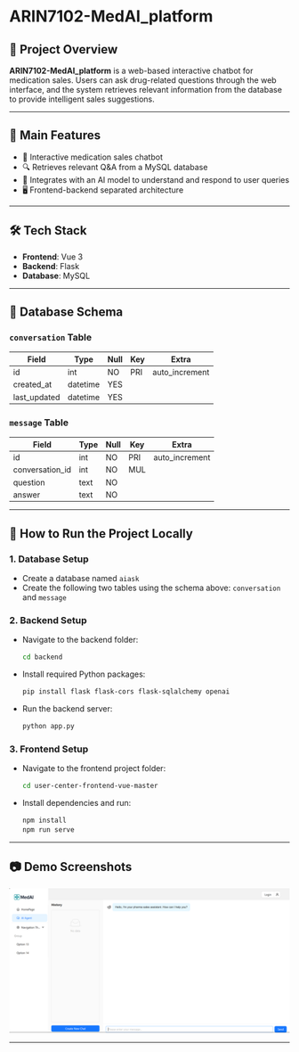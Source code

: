 # ARIN7102-MedAI_platform

## 🧠 Project Overview

**ARIN7102-MedAI_platform** is a web-based interactive chatbot for medication sales. Users can ask drug-related questions through the web interface, and the system retrieves relevant information from the database to provide intelligent sales suggestions.

---

## 🚀 Main Features

- 💬 Interactive medication sales chatbot
- 🔍 Retrieves relevant Q&A from a MySQL database
- 🧠 Integrates with an AI model to understand and respond to user queries
- 🖥️ Frontend-backend separated architecture

---

## 🛠 Tech Stack

- **Frontend**: Vue 3
- **Backend**: Flask
- **Database**: MySQL

---

## 📁 Database Schema

### `conversation` Table

| Field        | Type     | Null | Key | Extra          |
| ------------ | -------- | ---- | --- | -------------- |
| id           | int      | NO   | PRI | auto_increment |
| created_at   | datetime | YES  |     |                |
| last_updated | datetime | YES  |     |                |

### `message` Table

| Field           | Type | Null | Key | Extra          |
| --------------- | ---- | ---- | --- | -------------- |
| id              | int  | NO   | PRI | auto_increment |
| conversation_id | int  | NO   | MUL |                |
| question        | text | NO   |     |                |
| answer          | text | NO   |     |                |

---

## 🧪 How to Run the Project Locally

### 1. Database Setup

- Create a database named `aiask`
- Create the following two tables using the schema above: `conversation` and `message`

### 2. Backend Setup

- Navigate to the backend folder:
  ```bash
  cd backend
  ```

- Install required Python packages:
  ```bash
  pip install flask flask-cors flask-sqlalchemy openai
  ```

- Run the backend server:
  ```bash
  python app.py
  ```

### 3. Frontend Setup

- Navigate to the frontend project folder:
  ```bash
  cd user-center-frontend-vue-master
  ```

- Install dependencies and run:
  ```bash
  npm install
  npm run serve
  ```

---

## 📷 Demo Screenshots
![MedAI Chat Interface](./assets/chat.png)

---